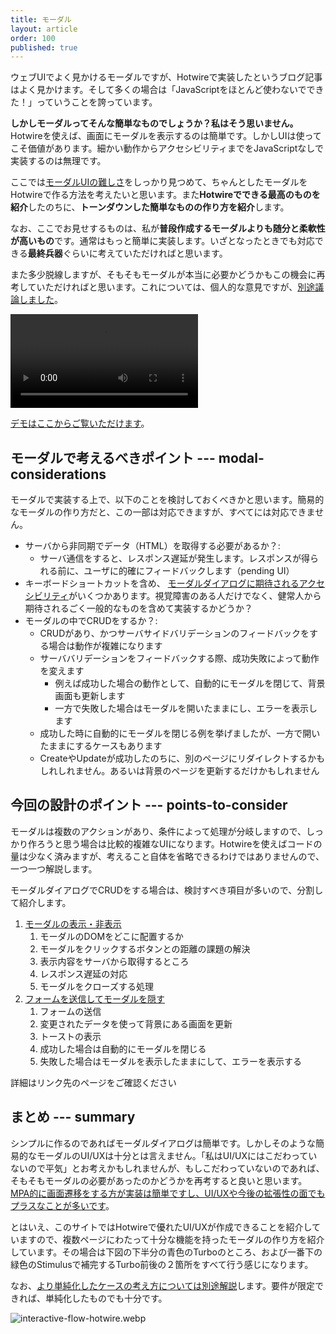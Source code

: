 ```yaml
---
title: モーダル
layout: article
order: 100
published: true
---
```


ウェブUIでよく見かけるモーダルですが、Hotwireで実装したというブログ記事はよく見かけます。そして多くの場合は「JavaScriptをほとんど使わないでできた！」っていうことを誇っています。

**しかしモーダルってそんな簡単なものでしょうか？私はそう思いません。** Hotwireを使えば、画面にモーダルを表示するのは簡単です。しかしUIは使ってこそ価値があります。細かい動作からアクセシビリティまでをJavaScriptなしで実装するのは無理です。

ここでは[モーダルUIの難しさ](https://zenn.dev/yend724/articles/20220511-pc51v32llyzu8kws)をしっかり見つめて、ちゃんとしたモーダルをHotwireで作る方法を考えたいと思います。また**Hotwireでできる最高のものを紹介**したのちに、**トーンダウンした簡単なものの作り方を紹介**します。

なお、ここでお見せするものは、私が**普段作成するモーダルよりも随分と柔軟性が高いもの**です。通常はもっと簡単に実装します。いざとなったときでも対応できる**最終兵器**ぐらいに考えていただければと思います。

また多少脱線しますが、そもそもモーダルが本当に必要かどうかもこの機会に再考していただければと思います。これについては、個人的な意見ですが、[別途議論しました](/opinions/should_you_use_modals)。

![modal-full.mov](content_images/modal-full.mov "mx-auto max-w-[500px]")

[デモはここからご覧いただけます](/todos)。


## モーダルで考えるべきポイント --- modal-considerations

モーダルで実装する上で、以下のことを検討しておくべきかと思います。簡易的なモーダルの作り方だと、この一部は対応できますが、すべてには対応できません。

* サーバから非同期でデータ（HTML）を取得する必要があるか？:
    * サーバ通信をすると、レスポンス遅延が発生します。レスポンスが得られる前に、ユーザに的確にフィードバックします（pending UI）
* キーボードショートカットを含め、 [モーダルダイアログに期待されるアクセシビリティ](https://www.w3.org/WAI/ARIA/apg/patterns/dialog-modal/)がいくつかあります。視覚障害のある人だけでなく、健常人から期待されるごく一般的なものを含めて実装するかどうか？
* モーダルの中でCRUDをするか？:
  * CRUDがあり、かつサーバサイドバリデーションのフィードバックをする場合は動作が複雑になります
  * サーババリデーションをフィードバックする際、成功失敗によって動作を変えます
     * 例えば成功した場合の動作として、自動的にモーダルを閉じて、背景画面も更新します
     * 一方で失敗した場合はモーダルを開いたままにし、エラーを表示します
  * 成功した時に自動的にモーダルを閉じる例を挙げましたが、一方で開いたままにするケースもあります
  * CreateやUpdateが成功したのちに、別のページにリダイレクトするかもしれしれません。あるいは背景のページを更新するだけかもしれません

## 今回の設計のポイント --- points-to-consider

モーダルは複数のアクションがあり、条件によって処理が分岐しますので、しっかり作ろうと思う場合は比較的複雑なUIになります。Hotwireを使えばコードの量は少なく済みますが、考えること自体を省略できるわけではありませんので、一つ一つ解説します。

モーダルダイアログでCRUDをする場合は、検討すべき項目が多いので、分割して紹介します。

1. [モーダルの表示・非表示](/examples/modal/modal-show-with-animation)
   1. モーダルのDOMをどこに配置するか
   2. モーダルをクリックするボタンとの距離の課題の解決
   3. 表示内容をサーバから取得するところ
   4. レスポンス遅延の対応
   5. モーダルをクローズする処理
2. [フォームを送信してモーダルを隠す](/examples/modal/modal-form-success-and-hide)
   1. フォームの送信
   2. 変更されたデータを使って背景にある画面を更新
   3. トーストの表示
   4. 成功した場合は自動的にモーダルを閉じる
   5. 失敗した場合はモーダルを表示したままにして、エラーを表示する

詳細はリンク先のページをご確認ください

## まとめ --- summary

シンプルに作るのであればモーダルダイアログは簡単です。しかしそのような簡易的なモーダルのUI/UXは十分とは言えません。「私はUI/UXにはこだわっていないので平気」とお考えかもしれませんが、もしこだわっていないのであれば、そもそもモーダルの必要があったのかどうかを再考すると良いと思います。[MPA的に画面遷移をする方が実装は簡単ですし、UI/UXや今後の拡張性の面でもプラスなことが多いです](/opinions/should_you_use_modals)。

とはいえ、このサイトではHotwireで優れたUI/UXが作成できることを紹介していますので、複数ページにわたって十分な機能を持ったモーダルの作り方を紹介しています。その場合は下図の下半分の<span class="text-blue-600">青色のTurboのところ</span>、および一番下の<span class="text-green-600">緑色のStimulusで補完するTurbo前後の２箇所</span>をすべて行う感じになります。

なお、[より単純化したケースの考え方については別途解説](/examples/modal/simpler-modals)します。要件が限定できれば、単純化したものでも十分です。

![interactive-flow-hotwire.webp](content_images/interactive-flow-hotwire.webp "max-w-[600px] mx-auto")


